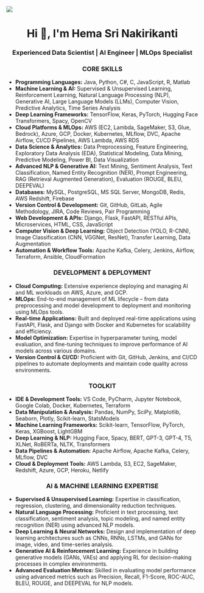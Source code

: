 ![](https://komarev.com/ghpvc/?username=HEMASRI-NAKIRIKANTI)

<h1 align="center">Hi 👋, I'm Hema Sri Nakirikanti</h1>
<h3 align="center">Experienced Data Scientist | AI Engineer | MLOps Specialist</h3>

<h3 align="center">CORE SKILLS</h3>
<ul>
    <li><strong>Programming Languages:</strong> Java, Python, C#, C, JavaScript, R, Matlab</li>
    <li><strong>Machine Learning & AI:</strong> Supervised & Unsupervised Learning, Reinforcement Learning, Natural Language Processing (NLP), Generative AI, Large Language Models (LLMs), Computer Vision, Predictive Analytics, Time Series Analysis</li>
    <li><strong>Deep Learning Frameworks:</strong> TensorFlow, Keras, PyTorch, Hugging Face Transformers, Spacy, OpenCV</li>
    <li><strong>Cloud Platforms & MLOps:</strong> AWS (EC2, Lambda, SageMaker, S3, Glue, Bedrock), Azure, GCP, Docker, Kubernetes, MLflow, DVC, Apache Airflow, CI/CD Pipelines, AWS Lambda, AWS RDS</li>
    <li><strong>Data Science & Analytics:</strong> Data Preprocessing, Feature Engineering, Exploratory Data Analysis (EDA), Statistical Modeling, Data Mining, Predictive Modeling, Power BI, Data Visualization</li>
    <li><strong>Advanced NLP & Generative AI:</strong> Text Mining, Sentiment Analysis, Text Classification, Named Entity Recognition (NER), Prompt Engineering, RAG (Retrieval Augmented Generation), Evaluation (ROUGE, BLEU, DEEPEVAL)</li>
    <li><strong>Databases:</strong> MySQL, PostgreSQL, MS SQL Server, MongoDB, Redis, AWS Redshift, Firebase</li>
    <li><strong>Version Control & Development:</strong> Git, GitHub, GitLab, Agile Methodology, JIRA, Code Reviews, Pair Programming</li>
    <li><strong>Web Development & APIs:</strong> Django, Flask, FastAPI, RESTful APIs, Microservices, HTML, CSS, JavaScript</li>
    <li><strong>Computer Vision & Deep Learning:</strong> Object Detection (YOLO, R-CNN), Image Classification (CNN, VGGNet, ResNet), Transfer Learning, Data Augmentation</li>
    <li><strong>Automation & Workflow Tools:</strong> Apache Kafka, Celery, Jenkins, Airflow, Terraform, Ansible, CloudFormation</li>
</ul>

<h3 align="center">DEVELOPMENT & DEPLOYMENT</h3>
<ul>
    <li><strong>Cloud Computing:</strong> Extensive experience deploying and managing AI and ML workloads on AWS, Azure, and GCP.</li>
    <li><strong>MLOps:</strong> End-to-end management of ML lifecycle – from data preprocessing and model development to deployment and monitoring using MLOps tools.</li>
    <li><strong>Real-time Applications:</strong> Built and deployed real-time applications using FastAPI, Flask, and Django with Docker and Kubernetes for scalability and efficiency.</li>
    <li><strong>Model Optimization:</strong> Expertise in hyperparameter tuning, model evaluation, and fine-tuning techniques to improve performance of AI models across various domains.</li>
    <li><strong>Version Control & CI/CD:</strong> Proficient with Git, GitHub, Jenkins, and CI/CD pipelines to automate deployments and maintain code quality across environments.</li>
</ul>

<h3 align="center">TOOLKIT</h3>
<ul>
    <li><strong>IDE & Development Tools:</strong> VS Code, PyCharm, Jupyter Notebook, Google Colab, Docker, Kubernetes, Terraform</li>
    <li><strong>Data Manipulation & Analysis:</strong> Pandas, NumPy, SciPy, Matplotlib, Seaborn, Plotly, Scikit-learn, StatsModels</li>
    <li><strong>Machine Learning Frameworks:</strong> Scikit-learn, TensorFlow, PyTorch, Keras, XGBoost, LightGBM</li>
    <li><strong>Deep Learning & NLP:</strong> Hugging Face, Spacy, BERT, GPT-3, GPT-4, T5, XLNet, RoBERTa, NLTK, Transformers</li>
    <li><strong>Data Pipelines & Automation:</strong> Apache Airflow, Apache Kafka, Celery, MLflow, DVC</li>
    <li><strong>Cloud & Deployment Tools:</strong> AWS Lambda, S3, EC2, SageMaker, Redshift, Azure, GCP, Heroku, Netlify</li>
</ul>

<h3 align="center">AI & MACHINE LEARNING EXPERTISE</h3>
<ul>
    <li><strong>Supervised & Unsupervised Learning:</strong> Expertise in classification, regression, clustering, and dimensionality reduction techniques.</li>
    <li><strong>Natural Language Processing:</strong> Proficient in text processing, text classification, sentiment analysis, topic modeling, and named entity recognition (NER) using advanced NLP models.</li>
    <li><strong>Deep Learning & Neural Networks:</strong> Design and implementation of deep learning architectures such as CNNs, RNNs, LSTMs, and GANs for image, video, and time-series analysis.</li>
    <li><strong>Generative AI & Reinforcement Learning:</strong> Experience in building generative models (GANs, VAEs) and applying RL for decision-making processes in complex environments.</li>
    <li><strong>Advanced Evaluation Metrics:</strong> Skilled in evaluating model performance using advanced metrics such as Precision, Recall, F1-Score, ROC-AUC, BLEU, ROUGE, and DEEPEVAL for NLP models.</li>
</ul>
